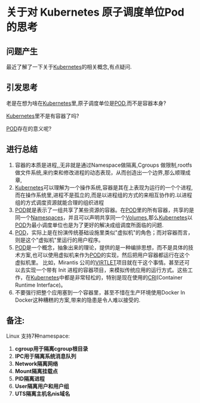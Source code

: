 # 关于对 Kubernetes 原子调度单位Pod的思考

## **问题产生**

最近了解了一下关于[Kubernetes](https://kubernetes.io/)的相关概念,有点疑问.

## **引发思考**

老是在想为啥在[Kubernetes](https://kubernetes.io/)里,原子调度单位是[POD](https://kubernetes.io/docs/concepts/workloads/pods/pod-overview/),而不是容器本身?

[Kubernetes](https://kubernetes.io/)里不是有容器了吗?

[POD](https://kubernetes.io/docs/concepts/workloads/pods/pod-overview/)存在的意义呢?

## **进行总结**

1. 容器的本质是进程,,无非就是通过Namespace做隔离,Cgroups 做限制,rootfs做文件系统,来约束和修改进程的动态表现，从而创造出一个边界,那么顺理成章,
2. [Kubernetes](https://kubernetes.io/)可以理解为一个操作系统,容器是其在上表现为运行的一个个进程,而在操作系统里,进程不是孤立的,而是以进程组的方式的来相互协作的.以进程组的方式调度资源就能合理的组织进程
3. [POD](https://kubernetes.io/docs/concepts/workloads/pods/pod-overview/)就是表示了一组共享了某些资源的容器。在[POD](https://kubernetes.io/docs/concepts/workloads/pods/pod-overview/)里的所有容器，共享的是同一个[Namespaces](https://kubernetes.io/docs/concepts/overview/working-with-objects/namespaces/)，并且可以声明共享同一个[Volumes](https://kubernetes.io/docs/concepts/storage/volumes/),那么[Kubernetes](https://kubernetes.io/)以[POD](https://kubernetes.io/docs/concepts/workloads/pods/pod-overview/)为最小调度单位也是为了更好的解决成组调度所面临的问题.
4. [POD](https://kubernetes.io/docs/concepts/workloads/pods/pod-overview/)，实际上是在扮演传统基础设施里类似"虚拟机"的角色；而对容器而言，则是这个"虚拟机"里运行的用户程序。
5. [POD](https://kubernetes.io/docs/concepts/workloads/pods/pod-overview/)是一个概念，抽象出来的理论，提供的是一种编排思想，而不是具体的技术方案,也可以使用虚拟机来作为[POD](https://kubernetes.io/docs/concepts/workloads/pods/pod-overview/)的实现，然后把用户容器都运行在这个虚拟机里。
比如，Mirantis 公司的[VIRTLET](https://github.com/Mirantis/virtlet)项目就在干这个事情。甚至还可以去实现一个带有 Init 进程的容器项目，来模拟传统应用的运行方式。这些工作，在[Kubernetes](https://kubernetes.io/)中都是非常轻松的，特别是现在使用的[CRI](https://kubernetes.io/blog/2016/12/container-runtime-interface-cri-in-kubernetes/)(Container Runtime Interface)。
6. 不要强行把整个应用塞到一个容器里，甚至不惜在生产环境使用Docker In Docker这种糟糕的方案,带来的隐患是令人难以接受的.


## **备注:**
Linux 支持7种namespace:
1. **cgroup用于隔离cgroup根目录**
2. **IPC用于隔离系统消息队列**
3. **Network隔离网络**
4. **Mount隔离挂载点**
5. **PID隔离进程**
6. **User隔离用户和用户组**
7. **UTS隔离主机名nis域名**



